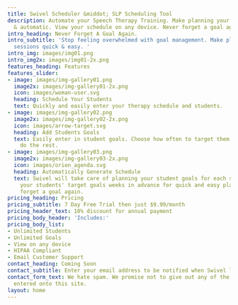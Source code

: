 ```yaml
---
title: Swivel Scheduler &middot; SLP Scheduling Tool
description: Automate your Speech Therapy Training. Make planning your sessions easy
  & automatic. View your schedule on any device. Never forget a goal again.
intro_heading: Never Forget A Goal Again.
intro_subtitle: 'Stop feeling overwhelmed with goal management. Make planning your
  sessions quick & easy. '
intro_img: images/img01.png
intro_img2x: images/img01-2x.png
features_heading: Features
features_slider:
- image: images/img-gallery01.png
  image2x: images/img-gallery01-2x.png
  icon: images/woman-user.svg
  heading: Schedule Your Students
  text: Quickly and easily enter your therapy schedule and students.
- image: images/img-gallery02.png
  image2x: images/img-gallery02-2x.png
  icon: images/arrow-target.svg
  heading: Add Students Goals
  text: Easily enter in student goals. Choose how often to target them and let Swivel
    do the rest.
- image: images/img-gallery03.png
  image2x: images/img-gallery03-2x.png
  icon: images/orion_agenda.svg
  heading: Automatically Generate Schedule
  text: Swivel will take care of planning your student goals for each session. Know
    your students' target goals weeks in advance for quick and easy planning. Never
    forget a goal again.
pricing_heading: Pricing
pricing_subtitle: 7 Day Free Trial then just $9.99/month
pricing_header_text: 10% discount for annual payment
pricing_body_header: 'Includes:'
pricing_body_list:
- Unlimited Students
- Unlimited Goals
- View on any device
- HIPAA Compliant
- Email Customer Support
contact_heading: Coming Soon
contact_subtitle: Enter your email address to be notified when Swivel launches.
contact_form_text: We hate spam. We promise not to give out any of the information
  entered onto this site.
layout: home
---
```


